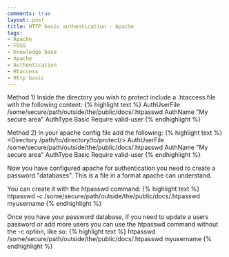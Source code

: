 ```yaml
---
comments: true
layout: post
title: HTTP basic authentication - Apache
tags:
- Apache
- FOSS
- Knowledge base
- Apache
- Authentication
- Htaccess
- Http basic
---
```


Method 1)
Inside the directory you wish to protect include a .htaccess file with the following content:
{% highlight text %}
AuthUserFile /some/secure/path/outside/the/public/docs/.htpasswd
AuthName "My secure area"
AuthType Basic
Require valid-user
{% endhighlight %}

Method 2)
In your apache config file add the following:
{% highlight text %}
<Directory /path/to/directory/to/protect/>
 AuthUserFile /some/secure/path/outside/the/public/docs/.htpasswd
 AuthName "My secure area"
 AuthType Basic
 Require valid-user
</Directory>
{% endhighlight %}

Now you have configured apache for authentication you need to create a password "databases". This is a file in a format apache can understand.

You can create it with the htpasswd command:
{% highlight text %}
htpasswd -c /some/secure/path/outside/the/public/docs/.htpasswd myusername
{% endhighlight %}

Once you have your password database, if you need to update a users password or add more users you can use the htpasswd command without the -c option, like so:
{% highlight text %}
htpasswd /some/secure/path/outside/the/public/docs/.htpasswd myusername
{% endhighlight %}
